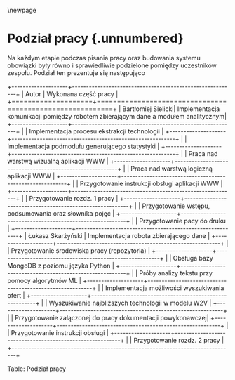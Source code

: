 \newpage

# Podział pracy {.unnumbered}

Na każdym etapie podczas pisania pracy oraz budowania systemu obowiązki były
równo i sprawiedliwie podzielone pomiędzy uczestników zespołu. Podział ten prezentuje
się następująco

+--------------------+----------------------------------------------------------+
| Autor              | Wykonana część pracy                                     |
+====================+==========================================================+
| Bartłomiej Sielicki| Implementacja komunikacji pomiędzy robotem zbierającym dane a modułem analitycznym|
+--------------------+----------------------------------------------------------+
|                    | Implementacja procesu ekstrakcji technologii             |
+--------------------+----------------------------------------------------------+
|                    | Implementacja podmodułu generującego statystyki          |
+--------------------+----------------------------------------------------------+
|                    | Praca nad warstwą wizualną aplikacji WWW                 |
+--------------------+----------------------------------------------------------+
|                    | Praca nad warstwą logiczną aplikacji WWW                 |
+--------------------+----------------------------------------------------------+
|                    | Przygotowanie instrukcji obsługi aplikacji WWW           |
+--------------------+----------------------------------------------------------+
|                    | Przygotowanie rozdz. 1 pracy                             |
+--------------------+----------------------------------------------------------+
|                    | Przygotowanie wstępu, podsumowania oraz słownika pojęć   |
+--------------------+----------------------------------------------------------+
|                    | Przygotowanie pacy do druku                              |
+--------------------+----------------------------------------------------------+
| Łukasz Skarżyński  | Implementacja robota zbierającego dane                   |
+--------------------+----------------------------------------------------------+
|                    | Przygotowanie środowiska pracy (repozytoria)             |
+--------------------+----------------------------------------------------------+
|                    | Obsługa bazy MongoDB z poziomu języka Python             |
+--------------------+----------------------------------------------------------+
|                    | Próby analizy tekstu przy pomocy algorytmów ML           |
+--------------------+----------------------------------------------------------+
|                    | Implementacja możliwości wyszukiwania ofert              |
+--------------------+----------------------------------------------------------+
|                    | Wyszukiwanie najbliższych technologii w modelu W2V       |
+--------------------+----------------------------------------------------------+
|                    | Przygotowanie załączonej do pracy dokumentacji powykonawczej|
+--------------------+----------------------------------------------------------+
|                    | Przygotowanie instrukcji obsługi                         |
+--------------------+----------------------------------------------------------+
|                    | Przygotowanie rozdz. 2 pracy                             |
+-------------------------------------------------------------------------------+

Table: Podział pracy
